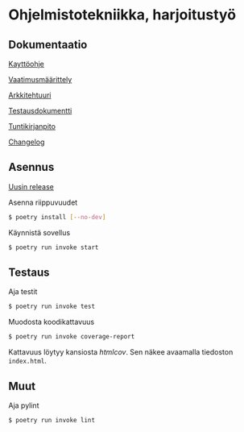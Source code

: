 # Ohjelmistotekniikka, harjoitustyö

## Dokumentaatio

[Kayttöohje](./dokumentaatio/kayttoohje.md)

[Vaatimusmäärittely](./dokumentaatio/vaatimusmaarittely.md)

[Arkkitehtuuri](./dokumentaatio/arkkitehtuuri.md)

[Testausdokumentti](./dokumentaatio/testaus.md)

[Tuntikirjanpito](./dokumentaatio/tuntikirjanpito.md)

[Changelog](./dokumentaatio/changelog.md)


## Asennus

[Uusin release](https://github.com/ossi-hy/ot-harjoitustyo/releases/tag/viikko7)

Asenna riippuvuudet
```bash
$ poetry install [--no-dev]
```

Käynnistä sovellus
```bash
$ poetry run invoke start
```

## Testaus
Aja testit
```bash
$ poetry run invoke test
```

Muodosta koodikattavuus
```bash
$ poetry run invoke coverage-report
```
Kattavuus löytyy kansiosta *htmlcov*. Sen näkee avaamalla tiedoston `index.html`.

## Muut
Aja pylint
```bash
$ poetry run invoke lint
```

